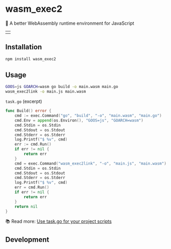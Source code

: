 # wasm_exec2

🚚 A better WebAssembly runtime environment for JavaScript

<table align=center><td>

</table>

## Installation

```sh
npm install wasm_exec2
```

## Usage

```sh
GOOS=js GOARCH=wasm go build -o main.wasm main.go
wasm_exec2link -o main.js main.wasm
```

<div><code>task.go</code> (excerpt)</div>

```go
func Build() error {
    cmd := exec.Command("go", "build", "-o", "main.wasm", "main.go")
    cmd.Env = append(os.Environ(), "GOOS=js", "GOARCH=wasm")
    cmd.Stdin = os.Stdin
    cmd.Stdout = os.Stdout
    cmd.Stderr = os.Stderr
    log.Printf("$ %v", cmd)
    err := cmd.Run()
    if err != nil {
        return err
    }
    cmd = exec.Command("wasm_exec2link", "-o", "main.js", "main.wasm")
    cmd.Stdin = os.Stdin
    cmd.Stdout = os.Stdout
    cmd.Stderr = os.Stderr
    log.Printf("$ %v", cmd)
    err = cmd.Run()
    if err != nil {
        return err
    }
    return nil
}
```

📚 Read more: [Use task.go for your project scripts](https://jcbhmr.me/blog/task-go-project-scripts)

## Development
